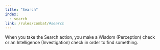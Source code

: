 ```yaml
---
title: "Search"
index:
  - search
link: /rules/combat/#search
---
```

When you take the Search action, you make a Wisdom (Perception) check or an Intelligence (Investigation) check in order to find something.
